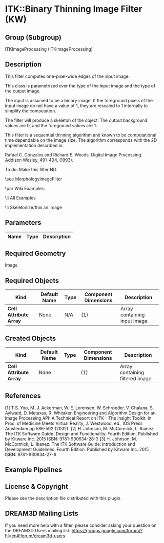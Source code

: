 # ITK::Binary Thinning Image Filter (KW) 


## Group (Subgroup) ##

ITKImageProcessing (ITKImageProcessing)

## Description ##

This filter computes one-pixel-wide edges of the input image.

This class is parametrized over the type of the input image and the type of the output image.

The input is assumed to be a binary image. If the foreground pixels of the input image do not have a value of 1, they are rescaled to 1 internally to simplify the computation.

The filter will produce a skeleton of the object. The output background values are 0, and the foreground values are 1.

This filter is a sequential thinning algorithm and known to be computational time dependable on the image size. The algorithm corresponds with the 2D implementation described in:

Rafael C. Gonzales and Richard E. Woods. Digital Image Processing. Addison Wesley, 491-494, (1993).

To do: Make this filter ND.

\see MorphologyImageFilter

\par Wiki Examples:

\li All Examples

\li Skeletonize/thin an image

## Parameters ##

| Name | Type | Description |
|------|------|-------------|


## Required Geometry ##

Image

## Required Objects ##

| Kind | Default Name | Type | Component Dimensions | Description |
|------|--------------|------|----------------------|-------------|
| **Cell Attribute Array** | None | N/A | (1)  | Array containing input image

## Created Objects ##

| Kind | Default Name | Type | Component Dimensions | Description |
|------|--------------|------|----------------------|-------------|
| **Cell Attribute Array** | None |  | (1)  | Array containing filtered image

## References ##

[1] T.S. Yoo, M. J. Ackerman, W. E. Lorensen, W. Schroeder, V. Chalana, S. Aylward, D. Metaxas, R. Whitaker. Engineering and Algorithm Design for an Image Processing API: A Technical Report on ITK - The Insight Toolkit. In Proc. of Medicine Meets Virtual Reality, J. Westwood, ed., IOS Press Amsterdam pp 586-592 (2002). 
[2] H. Johnson, M. McCormick, L. Ibanez. The ITK Software Guide: Design and Functionality. Fourth Edition. Published by Kitware Inc. 2015 ISBN: 9781-930934-28-3
[3] H. Johnson, M. McCormick, L. Ibanez. The ITK Software Guide: Introduction and Development Guidelines. Fourth Edition. Published by Kitware Inc. 2015 ISBN: 9781-930934-27-6

## Example Pipelines ##



## License & Copyright ##

Please see the description file distributed with this plugin.

## DREAM3D Mailing Lists ##

If you need more help with a filter, please consider asking your question on the DREAM3D Users mailing list:
https://groups.google.com/forum/?hl=en#!forum/dream3d-users
